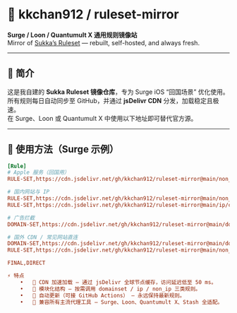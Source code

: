 # 🧩 kkchan912 / ruleset-mirror

**Surge / Loon / Quantumult X 通用规则镜像站**  
Mirror of [Sukka’s Ruleset](https://ruleset.skk.moe) — rebuilt, self-hosted, and always fresh.

---

## 📘 简介

这是我自建的 **Sukka Ruleset 镜像仓库**，专为 Surge iOS “回国场景” 优化使用。  
所有规则每日自动同步至 GitHub，并通过 **jsDelivr CDN** 分发，加载稳定且极速。  
在 Surge、Loon 或 Quantumult X 中使用以下地址即可替代官方源。

---

## 🚀 使用方法（Surge 示例）

```ini
[Rule]
# Apple 服务（回国用）
RULE-SET,https://cdn.jsdelivr.net/gh/kkchan912/ruleset-mirror@main/non_ip/apple_cdn.conf,CN,extended-matching

# 国内网站与 IP
RULE-SET,https://cdn.jsdelivr.net/gh/kkchan912/ruleset-mirror@main/non_ip/domestic.conf,CN,extended-matching
RULE-SET,https://cdn.jsdelivr.net/gh/kkchan912/ruleset-mirror@main/ip/china_ip.conf,CN

# 广告拦截
DOMAIN-SET,https://cdn.jsdelivr.net/gh/kkchan912/ruleset-mirror@main/domainset/reject.conf,REJECT,extended-matching

# 国外 CDN / 常见网站直连
DOMAIN-SET,https://cdn.jsdelivr.net/gh/kkchan912/ruleset-mirror@main/domainset/cdn.conf,DIRECT,extended-matching
RULE-SET,https://cdn.jsdelivr.net/gh/kkchan912/ruleset-mirror@main/non_ip/global.conf,DIRECT,extended-matching

FINAL,DIRECT

⚡ 特点
	•	🚀 CDN 加速加载 – 通过 jsDelivr 全球节点缓存，访问延迟低至 50 ms。
	•	🧩 模块化结构 – 按需调用 domainset / ip / non_ip 三类规则。
	•	🔄 自动更新（可接 GitHub Actions） – 永远保持最新规则。
	•	🧠 兼容所有主流代理工具 – Surge、Loon、Quantumult X、Stash 全适配。


